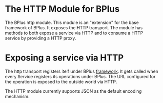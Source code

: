 # The HTTP Module for BPlus

The BPlus http module. This module is an "extension" for the base framework of BPlus. It exposes the HTTP
transport. The module has methods to both expose a service via HTTP and to consume a HTTP service by providing
a HTTP proxy.

# Exposing a service via HTTP

The http transport registers itelf under BPlus [framework](../fw/README.md). It gets called when every 
Service registers its operations under BPlus. The URL configured for the operation is exposed to the 
outside world via HTTP. 

The HTTP module currently supports JSON as the default encoding mechanism. 